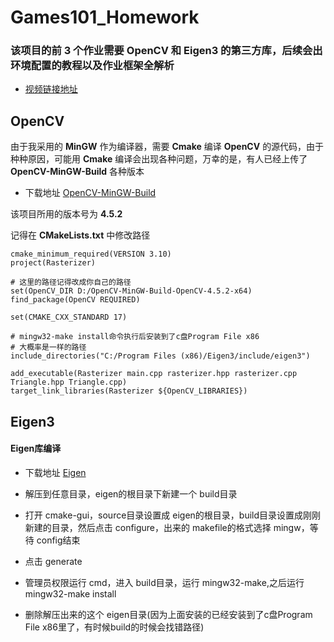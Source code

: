 # Games101_Homework

### 该项目的前 3 个作业需要 OpenCV 和 Eigen3 的第三方库，后续会出环境配置的教程以及作业框架全解析

* [视频链接地址](https://space.bilibili.com/523296472)


## OpenCV
由于我采用的 **MinGW** 作为编译器，需要 **Cmake** 编译 **OpenCV** 的源代码，由于种种原因，可能用 **Cmake** 编译会出现各种问题，万幸的是，有人已经上传了 **OpenCV-MinGW-Build** 各种版本

* 下载地址 [OpenCV-MinGW-Build](https://github.com/huihut/OpenCV-MinGW-Build)

该项目所用的版本号为 **4.5.2**

记得在 **CMakeLists.txt** 中修改路径

    cmake_minimum_required(VERSION 3.10)
    project(Rasterizer)

    # 这里的路径记得改成你自己的路径
    set(OpenCV_DIR D:/OpenCV-MinGW-Build-OpenCV-4.5.2-x64) 
    find_package(OpenCV REQUIRED)

    set(CMAKE_CXX_STANDARD 17)

    # mingw32-make install命令执行后安装到了c盘Program File x86
    # 大概率是一样的路径
    include_directories("C:/Program Files (x86)/Eigen3/include/eigen3")

    add_executable(Rasterizer main.cpp rasterizer.hpp rasterizer.cpp Triangle.hpp Triangle.cpp)
    target_link_libraries(Rasterizer ${OpenCV_LIBRARIES})
    

## Eigen3

#### Eigen库编译
* 下载地址 [Eigen](https://eigen.tuxfamily.org/index.php?title=Main_Page)

* 解压到任意目录，eigen的根目录下新建一个 build目录

* 打开 cmake-gui，source目录设置成  eigen的根目录，build目录设置成刚刚新建的目录，然后点击 configure，出来的 makefile的格式选择 mingw，等待 config结束

* 点击 generate

* 管理员权限运行 cmd，进入 build目录，运行 mingw32-make,之后运行 mingw32-make install

* 删除解压出来的这个 eigen目录(因为上面安装的已经安装到了c盘Program File x86里了，有时候build的时候会找错路径)

